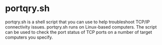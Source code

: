 # portqry.sh

portqry.sh is a shell script that you can use to help troubleshoot TCP/IP connectivity issues. portqry.sh runs on Linux-based computers. The script can be used to check the port status of TCP ports on a number of target computers you specify.

